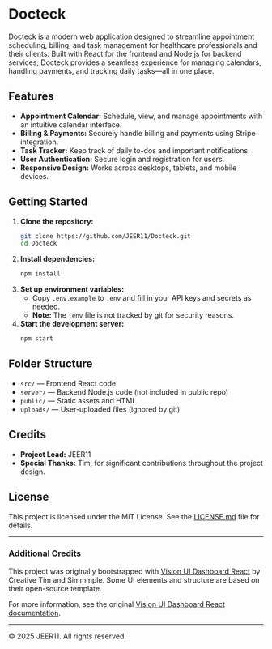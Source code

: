 
# Docteck

Docteck is a modern web application designed to streamline appointment scheduling, billing, and task management for healthcare professionals and their clients. Built with React for the frontend and Node.js for backend services, Docteck provides a seamless experience for managing calendars, handling payments, and tracking daily tasks—all in one place.

## Features

- **Appointment Calendar:** Schedule, view, and manage appointments with an intuitive calendar interface.
- **Billing & Payments:** Securely handle billing and payments using Stripe integration.
- **Task Tracker:** Keep track of daily to-dos and important notifications.
- **User Authentication:** Secure login and registration for users.
- **Responsive Design:** Works across desktops, tablets, and mobile devices.

## Getting Started

1. **Clone the repository:**
   ```sh
   git clone https://github.com/JEER11/Docteck.git
   cd Docteck
   ```
2. **Install dependencies:**
   ```sh
   npm install
   ```
3. **Set up environment variables:**
   - Copy `.env.example` to `.env` and fill in your API keys and secrets as needed.
   - **Note:** The `.env` file is not tracked by git for security reasons.
4. **Start the development server:**
   ```sh
   npm start
   ```

## Folder Structure

- `src/` — Frontend React code
- `server/` — Backend Node.js code (not included in public repo)
- `public/` — Static assets and HTML
- `uploads/` — User-uploaded files (ignored by git)

## Credits

- **Project Lead:** JEER11
- **Special Thanks:** Tim, for significant contributions throughout the project design.

## License

This project is licensed under the MIT License. See the [LICENSE.md](LICENSE.md) file for details.

---

### Additional Credits

This project was originally bootstrapped with [Vision UI Dashboard React](https://www.creative-tim.com/product/vision-ui-dashboard-react?ref=readme-vudreact) by Creative Tim and Simmmple. Some UI elements and structure are based on their open-source template.

For more information, see the original [Vision UI Dashboard React documentation](https://www.creative-tim.com/learning-lab/react/overview/vision-ui-dashboard/?ref=readme-vudreact).

---

© 2025 JEER11. All rights reserved.
